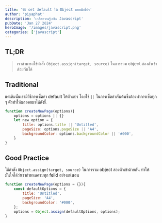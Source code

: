 ```yaml
---
title: 'วิธี set default ให้ Object แบบมือโปร'
author: 'piyaphat' 
description: 'เกล็ดความรู้เสริม Javascript'
pubDate: 'Jan 27 2024'
heroImage: '/images/javascript.png'
categories: ['javascript']
---
```


## TL;DR
> เราสามารถใช้คำสัง  `Object.assign(target, source)` ในการรวม object สองตัวเข้าด้วยกันได้

## Traditional
แต่เดิมนั้นเรามีวิธีการเซ็ตค่า default ให้ตัวแปร โดยใช้ `||` ในการเซ็ตค่าเริ่มต้นซึ่งต้องทำการเซ็ตทุก ๆ ตัวทำให้ผลออกมาได้ดังนี้
```js
function createNewPage(options){
	options = options || {}
	let new_option = {
		title: options.title || 'Untitled',
		pageSize: options.pageSize || 'A4',
		backgroundColor: options.backgroundColor || '#000',
	}
}
```

## Good Practice
ใช้คำสัง  `Object.assign(target, source)` ในการรวม object สองตัวเข้าด้วยกัน ทำให้มั่นใจได้ว่าเรากำหนดครบทุก feild อย่างแน่นอน
```js
function createNewPage(options = {}){
	const defaultOptions = {
		title: 'Untitled',
		pageSize: 'A4',
		backgroundColor: '#000',
	};
	options = Object.assign(defaultOptions, options);
}
```


